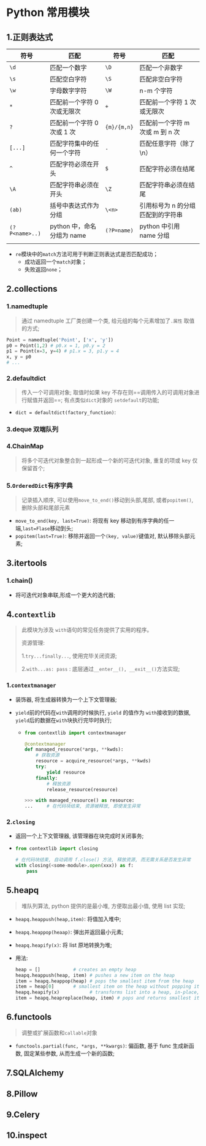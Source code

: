 # Python 常用模块

## 1.正则表达式

| 符号           | 匹配                        | 符号        | 匹配                              |
| -------------- | --------------------------- | ----------- | --------------------------------- |
| `\d`           | 匹配一个数字                | `\D`        | 匹配一个非数字                    |
| `\s`           | 匹配空白字符                | `\S`        | 匹配非空白字符                    |
| `\w`           | 字母数字字符                | `\W`        | n-m 个字符                        |
| `*`            | 匹配前一个字符 0 次或无限次 | `+`         | 匹配前一个字符 1 次或无限次       |
| `?`            | 匹配前一个字符 0 次或 1 次  | `{m}/{m,n}` | 匹配前一个字符 m 次或 m 到 n 次   |
| `[...]`        | 匹配字符集中的任何一个字符  | `.`         | 匹配任意字符（除了\n）            |
| `^`            | 匹配字符必须在开头          | `$`         | 匹配字符必须在结尾                |
| `\A`           | 匹配字符串必须在开头        | `\Z`        | 匹配字符串必须在结尾              |
| `(ab)`         | 括号中表达式作为分组        | `\<n>`      | 引用标号为 n 的分组匹配到的字符串 |
| `(?P<name>..)` | python 中，命名分组为 name  | `(?P=name)` | python 中引用 name 分组           |
|                |                             |             |                                   |

- `re`模块中的`match`方法可用于判断正则表达式是否匹配成功；
  - 成功返回一个`match`对象；
  - 失败返回`none`；

## 2.collections

### 1.namedtuple

> 通过 namedtuple 工厂类创建一个类, 给元组的每个元素增加了`.属性` 取值的方式;

```python
Point = namedtuple('Point', ['x', 'y'])
p0 = Point(1,2) # p0.x = 1, p0.y = 2
p1 = Point(x=3, y=4) # p1.x = 3, p1.y = 4
x, y = p0
# ...
```

### 2.defaultdict

> 传入一个可调用对象; 取值时如果 key 不存在则==调用传入的可调用对象进行赋值并返回==; 有点类似`dict`对象的 `setdefault`的功能;

- `dict = defaultdict(factory_function)`:

### 3.deque 双端队列

### 4.ChainMap

> 将多个可迭代对象整合到一起形成一个新的可迭代对象, 重复的项或 key 仅保留首个;

### 5.`OrderedDict`有序字典

> 记录插入顺序, 可以使用`move_to_end()`移动到头部,尾部, 或者`popitem()`, 删除头部和尾部元素

- `move_to_end(key, last=True)`: 将现有 key 移动到有序字典的任一端,`last=Flase`移动到头;
- `popitem(last=True)`: 移除并返回一个`(key, value)`键值对, 默认移除头部元素;

## 3.itertools

### 1.chain()

- 将可迭代对象串联,形成一个更大的迭代器;

## 4.`contextlib`

> 此模块为涉及 `with`语句的常见任务提供了实用的程序。
>
> 资源管理:
>
> 1.`try...finally...`, 使用完毕关闭资源;
>
> 2.`with...as: pass` : 底层通过`__enter__(), __exit__()`方法实现;

### 1.`contextmanager`

- 装饰器, 将生成器转换为一个上下文管理器;

- `yield`前的代码在`with`调用的时候执行, `yield` 的值作为 `with`接收到的数据, `yield`后的数据在`with`块执行完毕时执行;

  - ```python
    from contextlib import contextmanager

    @contextmanager
    def managed_resource(*args, **kwds):
        # 获取资源
        resource = acquire_resource(*args, **kwds)
        try:
            yield resource
        finally:
            # 释放资源
            release_resource(resource)

    >>> with managed_resource() as resource:
    ...     # 在代码块结束, 资源被释放, 即使发生异常
    ```

### 2.`closing`

- 返回一个上下文管理器, 该管理器在块完成时关闭事务;

- ```python
  from contextlib import closing

  # 在代码块结束, 自动调用 f.close() 方法, 释放资源, 而无需关系是否发生异常
  with closing(<some-module>.open(xxx)) as f:
      pass

  ```

## 5.heapq

> 堆队列算法, python 提供的是最小堆, 方便取出最小值, 使用 list 实现;

- `heapq.heappush(heap,item)`: 将值加入堆中;
- `heapq.heappop(heaap)`: 弹出并返回最小元素;
- `heapq.heapify(x)`: 将 list 原地转换为堆;

- 用法:

  ```python
  heap = []            # creates an empty heap
  heapq.heappush(heap, item) # pushes a new item on the heap
  item = heapq.heappop(heap) # pops the smallest item from the heap
  item = heap[0]       # smallest item on the heap without popping it
  heapq.heapify(x)           # transforms list into a heap, in-place, in linear time
  item = heapq.heapreplace(heap, item) # pops and returns smallest item, and adds new item; the heap size is unchanged
  ```

## 6.functools

> 调整或扩展函数和`callable`对象

- `functools.partial(func, *args, **kwargs)`: 偏函数, 基于 func 生成新函数, 固定某些参数, 从而生成一个新的函数;

## 7.SQLAlchemy

## 8.Pillow

## 9.Celery

## 10.inspect
